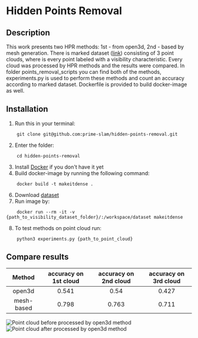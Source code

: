 # Hidden Points Removal #
## Description ##
This work presents two HPR methods: 1st - from open3d, 2nd - based by mesh generation. There is marked dataset 
([link](https://visibility.labri.fr/)) consisting of 3 point clouds, where is every point labeled with a 
visibility characteristic. Every cloud was processed by HPR methods and the results were compared. In folder 
points_removal_scripts you can find both of the methods, experiments.py is used to perform these methods and count an
accuracy according to marked dataset. Dockerfile is provided to build docker-image as well.
## Installation ##
1. Run this in your terminal:
```
    git clone git@github.com:prime-slam/hidden-points-removal.git
```
2. Enter the folder:
```
    cd hidden-points-removal
```
3. Install [Docker](https://www.docker.com) if you don't have it yet 
4. Build docker-image by running the following command:
```
    docker build -t makeitdense .
```
6. Download [dataset](https://visibility.labri.fr/)
7. Run image by:
```
    docker run --rm -it -v {path_to_visibility_dataset_folder}/:/workspace/dataset makeitdense
```
8. To test methods on point cloud run:
```
    python3 experiments.py {path_to_point_cloud}
```
## Compare results ##
|   Method   | accuracy on 1st cloud | accuracy on 2nd cloud | accuracy on 3rd cloud |
|:----------:|:---------------------:|:---------------------:|:---------------------:|
|   open3d   |         0.541         |         0.54          |         0.427         |
| mesh-based |         0.798         |         0.763         |         0.711         |


![Point cloud before processed by open3d method](https://user-images.githubusercontent.com/114094098/256370348-3564410e-98f3-484f-8f26-49808f213148.png)
![Point cloud after processed by open3d method](https://user-images.githubusercontent.com/114094098/256370495-f2bda6ac-a5a8-417b-a039-fc6fed86db25.png)